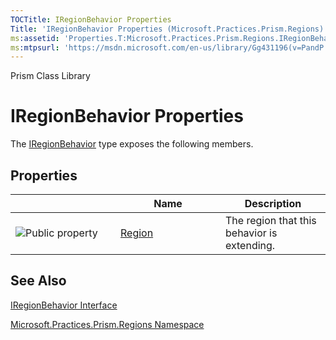 ```yaml
---
TOCTitle: IRegionBehavior Properties
Title: 'IRegionBehavior Properties (Microsoft.Practices.Prism.Regions)'
ms:assetid: 'Properties.T:Microsoft.Practices.Prism.Regions.IRegionBehavior'
ms:mtpsurl: 'https://msdn.microsoft.com/en-us/library/Gg431196(v=PandP.50)'
---
```


Prism Class Library

IRegionBehavior Properties
==========================

The [IRegionBehavior](https://msdn.microsoft.com/en-us/library/microsoft.practices.prism.regions.iregionbehavior(v=pandp.50)) type exposes the following members.

Properties
----------

<table>
<colgroup>
<col width="33%" />
<col width="33%" />
<col width="33%" />
</colgroup>
<thead>
<tr class="header">
<th> </th>
<th>Name</th>
<th>Description</th>
</tr>
</thead>
<tbody>
<tr class="odd">
<td><img src="https://msdn.microsoft.com/en-us/Gg431196.pubproperty(en-us,PandP.50).gif" title="Public property" /></td>
<td><a href="https://msdn.microsoft.com/p:microsoft.practices.prism.regions.iregionbehavior.region">Region</a></td>
<td><div class="summary">
The region that this behavior is extending.
</div></td>
</tr>
</tbody>
</table>

See Also
--------


[IRegionBehavior Interface](https://msdn.microsoft.com/en-us/library/microsoft.practices.prism.regions.iregionbehavior(v=pandp.50))

[Microsoft.Practices.Prism.Regions Namespace](https://msdn.microsoft.com/en-us/library/microsoft.practices.prism.regions(v=pandp.50))
